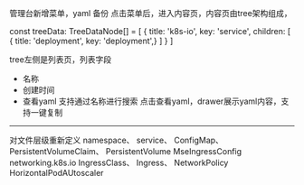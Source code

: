 管理台新增菜单，yaml 备份
点击菜单后，进入内容页，内容页由tree架构组成，


const treeData: TreeDataNode[] = [
  {
    title: 'k8s-io',
    key: 'service',
    children: [
      {
        title: 'deployment',
        key: 'deployment',}
]
}
]

tree左侧是列表页，列表字段
- 名称
- 创建时间
- 查看yaml
支持通过名称进行搜索
点击查看yaml，drawer展示yaml内容，支持一键复制

---

对文件层级重新定义
namespace、
service、
ConfigMap、
PersistentVolumeClaim、
PersistentVolume
MseIngressConfig
networking.k8s.io
IngressClass、
Ingress、
NetworkPolicy
HorizontalPodAUtoscaler